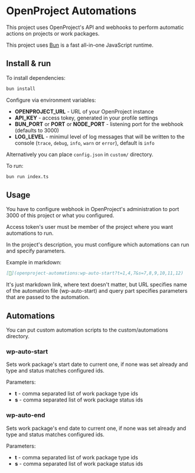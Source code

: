 # OpenProject Automations

This project uses OpenProject's API and webhooks to perform automatic actions on projects or work packages.

This project uses [Bun](https://bun.sh) is a fast all-in-one JavaScript runtime.

## Install & run

To install dependencies:

```bash
bun install
```

Configure via environment variables:

- **OPENPROJECT_URL** - URL of your OpenProject instance
- **API_KEY** - access tokey, generated in your profile settings
- **BUN_PORT** or **PORT** or **NODE_PORT** - listening port for the webhook (defaults to 3000)
- **LOG_LEVEL** - minimul level of log messages that will be written to the console (`trace`, `debug`, `info`, `warn` or `error`), default is `info`

Alternatively you can place `config.json` in `custom/` directory.

To run:

```bash
bun run index.ts
```

## Usage

You have to configure webhook in OpenProject's administration to port 3000 of this project or what you configured.

Access token's user must be member of the project where you want automations to run.

In the project's description, you must configure which automations can run and specify parameters.

Example in markdown:

```markdown
[🤖](openproject-automations:wp-auto-start?t=1,4,7&s=7,8,9,10,11,12)
```

It's just markdown link, where text doesn't matter, but URL specifies name of the automation file (wp-auto-start) and query part specifies parameters that are passed to the automation.

## Automations

You can put custom automation scripts to the custom/automations directory.

### wp-auto-start

Sets work package's start date to current one, if none was set already and type and status matches configured ids.

Parameters:
 - **t** - comma separated list of work package type ids
 - **s** - comma separated list of work package status ids

### wp-auto-end

Sets work package's end date to current one, if none was set already and type and status matches configured ids.

Parameters:
 - **t** - comma separated list of work package type ids
 - **s** - comma separated list of work package status ids

